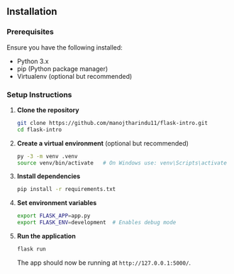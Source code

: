 ## Installation

### Prerequisites
Ensure you have the following installed:
- Python 3.x
- pip (Python package manager)
- Virtualenv (optional but recommended)

### Setup Instructions

1. **Clone the repository**
   ```bash
   git clone https://github.com/manojtharindu11/flask-intro.git
   cd flask-intro
   ```

2. **Create a virtual environment** (optional but recommended)
   ```bash
   py -3 -m venv .venv
   source venv/bin/activate   # On Windows use: venv\Scripts\activate
   ```

3. **Install dependencies**
   ```bash
   pip install -r requirements.txt
   ```

4. **Set environment variables**
   ```bash
   export FLASK_APP=app.py
   export FLASK_ENV=development  # Enables debug mode
   ```

5. **Run the application**
   ```bash
   flask run
   ```
   The app should now be running at `http://127.0.0.1:5000/`.

